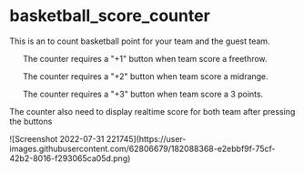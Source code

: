 # basketball_score_counter
<p>This is an to count basketball point for your team and the guest team.</p>
  <ul>The counter requires a "+1" button when team score a freethrow.</ul>
  <ul>The counter requires a "+2" button when team score a midrange.</ul>
  <ul>The counter requires a "+3" button when team score a 3 points.</ul>
<p>The counter also need to display realtime score for both team after pressing the buttons</p>
![Screenshot 2022-07-31 221745](https://user-images.githubusercontent.com/62806679/182088368-e2ebbf9f-75cf-42b2-8016-f293065ca05d.png)

